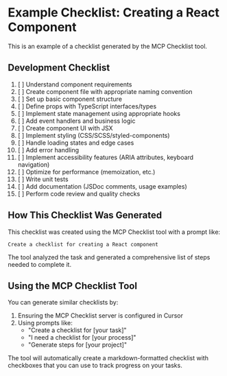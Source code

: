 # Example Checklist: Creating a React Component

This is an example of a checklist generated by the MCP Checklist tool.

## Development Checklist

1. [ ] Understand component requirements
2. [ ] Create component file with appropriate naming convention
3. [ ] Set up basic component structure
4. [ ] Define props with TypeScript interfaces/types
5. [ ] Implement state management using appropriate hooks
6. [ ] Add event handlers and business logic
7. [ ] Create component UI with JSX
8. [ ] Implement styling (CSS/SCSS/styled-components)
9. [ ] Handle loading states and edge cases
10. [ ] Add error handling
11. [ ] Implement accessibility features (ARIA attributes, keyboard navigation)
12. [ ] Optimize for performance (memoization, etc.)
13. [ ] Write unit tests
14. [ ] Add documentation (JSDoc comments, usage examples)
15. [ ] Perform code review and quality checks

## How This Checklist Was Generated

This checklist was created using the MCP Checklist tool with a prompt like:

```
Create a checklist for creating a React component
```

The tool analyzed the task and generated a comprehensive list of steps needed to complete it.

## Using the MCP Checklist Tool

You can generate similar checklists by:

1. Ensuring the MCP Checklist server is configured in Cursor
2. Using prompts like:
   - "Create a checklist for [your task]"
   - "I need a checklist for [your process]"
   - "Generate steps for [your project]"

The tool will automatically create a markdown-formatted checklist with checkboxes that you can use to track progress on your tasks. 